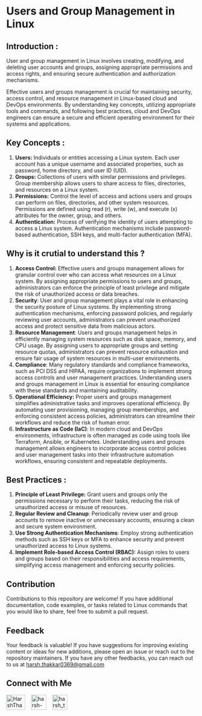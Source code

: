 # Users and Group Management in Linux

## Introduction :
User and group management in Linux involves creating, modifying, and deleting user accounts and groups, assigning appropriate permissions and access rights, and ensuring secure authentication and authorization mechanisms.

Effective users and groups management is crucial for maintaining security, access control, and resource management in Linux-based cloud and DevOps environments. By understanding key concepts, utilizing appropriate tools and commands, and following best practices, cloud and DevOps engineers can ensure a secure and efficient operating environment for their systems and applications.

## Key Concepts :
1. **Users:** Individuals or entities accessing a Linux system. Each user account has a unique username and associated properties, such as password, home directory, and user ID (UID).
2. **Groups:** Collections of users with similar permissions and privileges. Group membership allows users to share access to files, directories, and resources on a Linux system.
3. **Permissions:** Control the level of access and actions users and groups can perform on files, directories, and other system resources. Permissions are defined using read (r), write (w), and execute (x) attributes for the owner, group, and others.
4. **Authentication:** Process of verifying the identity of users attempting to access a Linux system. Authentication mechanisms include password-based authentication, SSH keys, and multi-factor authentication (MFA).

## Why is it crutial to understand this ?
1. **Access Control:** Effective users and groups management allows for granular control over who can access what resources on a Linux system. By assigning appropriate permissions to users and groups, administrators can enforce the principle of least privilege and mitigate the risk of unauthorized access or data breaches.<br>
2. **Security**: User and group management plays a vital role in enhancing the security posture of Linux systems. By implementing strong authentication mechanisms, enforcing password policies, and regularly reviewing user accounts, administrators can prevent unauthorized access and protect sensitive data from malicious actors.<br>
3. **Resource Management**: Users and groups management helps in efficiently managing system resources such as disk space, memory, and CPU usage. By assigning users to appropriate groups and setting resource quotas, administrators can prevent resource exhaustion and ensure fair usage of system resources in multi-user environments.<br>
4. **Compliance**: Many regulatory standards and compliance frameworks, such as PCI DSS and HIPAA, require organizations to implement strong access controls and user management practices. Understanding users and groups management in Linux is essential for ensuring compliance with these standards and maintaining auditability.<br>
5. **Operational Efficiency:** Proper users and groups management simplifies administrative tasks and improves operational efficiency. By automating user provisioning, managing group memberships, and enforcing consistent access policies, administrators can streamline their workflows and reduce the risk of human error.<br>
6. **Infrastructure as Code (IaC)**: In modern cloud and DevOps environments, infrastructure is often managed as code using tools like Terraform, Ansible, or Kubernetes. Understanding users and groups management allows engineers to incorporate access control policies and user management tasks into their infrastructure automation workflows, ensuring consistent and repeatable deployments.<br>

## Best Practices :
1. **Principle of Least Privilege:** Grant users and groups only the permissions necessary to perform their tasks, reducing the risk of unauthorized access or misuse of resources.<br>
2. **Regular Review and Cleanup**: Periodically review user and group accounts to remove inactive or unnecessary accounts, ensuring a clean and secure system environment.<br>
3. **Use Strong Authentication Mechanisms**: Employ strong authentication methods such as SSH keys or MFA to enhance security and prevent unauthorized access to Linux systems.<br>
4. **Implement Role-based Access Control (RBAC):** Assign roles to users and groups based on their responsibilities and access requirements, simplifying access management and enforcing security policies.<br>

## Contribution

Contributions to this repository are welcome! If you have additional documentation, code examples, or tasks related to Linux commands that you would like to share, feel free to submit a pull request.

## Feedback

Your feedback is valuable! If you have suggestions for improving existing content or ideas for new additions, please open an issue or reach out to the repository maintainers. If you have any other feedbacks, you can reach out to us at harsh.thakkar0369@gmail.com


## Connect with Me
<p>

 <a href="https://twitter.com/HarshThakkar971" target="blank"><img align="center" src="https://img.freepik.com/premium-vector/vector-new-twitter-x-white-logo-black-background_744381-866.jpg" alt="HarshThakkar971" height="40" width="50" /></a>
  &nbsp;&nbsp;
  	<a href="https://linkedin.com/in/harsh-thakkar-7764bb1a4" target="blank"><img align="center" src="https://upload.wikimedia.org/wikipedia/commons/thumb/c/ca/LinkedIn_logo_initials.png/800px-LinkedIn_logo_initials.png" alt="harsh-thakkar-7764bb1a4" height="40" width="40" /></a>
  &nbsp;&nbsp;
 <a href="https://instagram.com/harsh_thakkar09" target="blank"><img align="center" src="https://upload.wikimedia.org/wikipedia/commons/thumb/e/e7/Instagram_logo_2016.svg/768px-Instagram_logo_2016.svg.png" alt="harsh_thakkar09" height="40" width="40" /></a>
</p>
